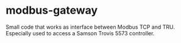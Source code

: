 # modbus-gateway
Small code that works as interface between Modbus TCP and TRU.
Especially used to access a Samson Trovis 5573 controller.

